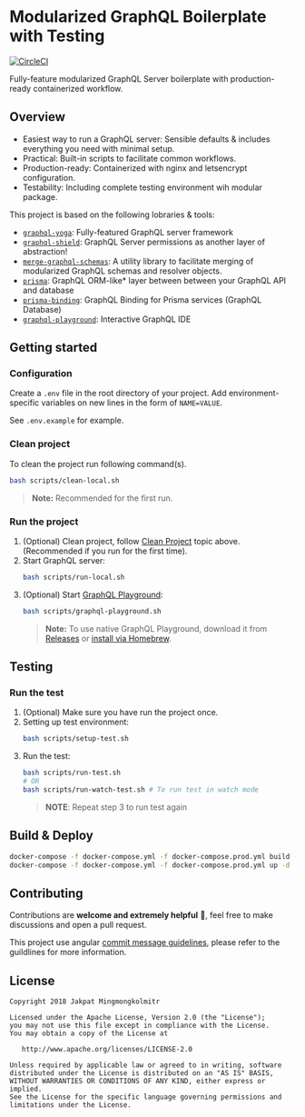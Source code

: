 # Modularized GraphQL Boilerplate with Testing
[![CircleCI](https://circleci.com/gh/WhatTheFar/modularizing-graphql-boilerplate/tree/master.svg?style=svg)](https://circleci.com/gh/WhatTheFar/modularizing-graphql-boilerplate/tree/master)

Fully-feature modularized GraphQL Server boilerplate with production-ready containerized workflow.

## Overview

* Easiest way to run a GraphQL server: Sensible defaults & includes everything you need with minimal setup.
* Practical: Built-in scripts to facilitate common workflows.
* Production-ready: Containerized with nginx and letsencrypt configuration.
* Testability: Including complete testing environment wih modular package.

This project is based on the following lobraries & tools:
* [`graphql-yoga`](https://github.com/prisma/graphql-yoga): Fully-featured GraphQL server framework
* [`graphql-shield`](https://github.com/maticzav/graphql-shield): GraphQL Server permissions as another layer of abstraction!
* [`merge-graphql-schemas`](https://github.com/okgrow/merge-graphql-schemas): A utility library to facilitate merging of modularized GraphQL schemas and resolver objects.
* [`prisma`](https://github.com/prisma/prisma): GraphQL ORM-like* layer  between between your GraphQL API and database
* [`prisma-binding`](https://github.com/prisma/prisma-binding): GraphQL Binding for Prisma services (GraphQL Database)
* [`graphql-playground`](https://github.com/graphcool/graphql-playground): Interactive GraphQL IDE

## Getting started

### Configuration

Create a `.env` file in the root directory of your project. Add
environment-specific variables on new lines in the form of `NAME=VALUE`.

See `.env.example` for example.

### Clean project

To clean the project run following command(s).

```sh
bash scripts/clean-local.sh
```

> **Note:** Recommended for the first run.

### Run the project

1. (Optional) Clean project, follow [Clean Project](#clean-project) topic above. (Recommended if you run for the first time).
2. Start GraphQL server:
   ```sh
   bash scripts/run-local.sh
   ```
3. (Optional) Start [GraphQL Playground](https://github.com/prisma/graphql-playground):
   ```sh
   bash scripts/graphql-playground.sh
   ```
   > **Note:** To use native GraphQL Playground, download it from [Releases](https://github.com/prisma/graphql-playground/releases) or [install via Homebrew](https://github.com/prisma/graphql-playground#installation).

## Testing

### Run the test

1. (Optional) Make sure you have run the project once.
2. Setting up test environment:
   ```sh
   bash scripts/setup-test.sh
   ```
3. Run the test:
    ```sh
    bash scripts/run-test.sh
    # OR
    bash scripts/run-watch-test.sh # To run test in watch mode
    ```
    > **NOTE**: Repeat step 3 to run test again

## Build & Deploy

```sh
docker-compose -f docker-compose.yml -f docker-compose.prod.yml build --force-rm
docker-compose -f docker-compose.yml -f docker-compose.prod.yml up -d
```
## Contributing

Contributions are **welcome and extremely helpful** 🙌, feel free to make discussions and open a pull request.

This project use angular [commit message guidelines](https://github.com/angular/angular/blob/master/CONTRIBUTING.md#-commit-message-guidelines), please refer to the guildlines for more information.

License
-

    Copyright 2018 Jakpat Mingmongkolmitr

    Licensed under the Apache License, Version 2.0 (the "License");
    you may not use this file except in compliance with the License.
    You may obtain a copy of the License at

       http://www.apache.org/licenses/LICENSE-2.0

    Unless required by applicable law or agreed to in writing, software
    distributed under the License is distributed on an "AS IS" BASIS,
    WITHOUT WARRANTIES OR CONDITIONS OF ANY KIND, either express or implied.
    See the License for the specific language governing permissions and
    limitations under the License.